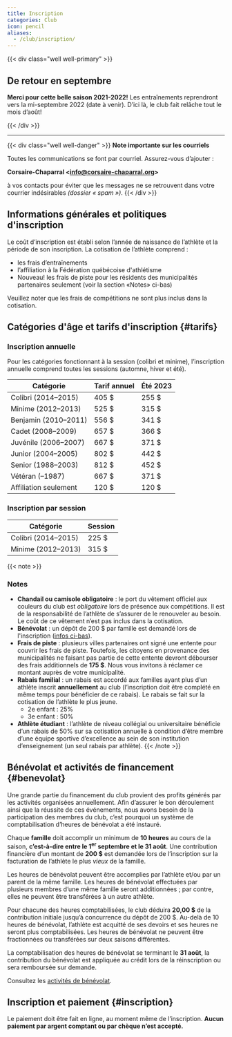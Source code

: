 ```yaml
---
title: Inscription
categories: Club
icon: pencil
aliases:
  - /club/inscription/
---
```


{{< div class="well well-primary" >}}

## De retour en septembre

**Merci pour cette belle saison 2021-2022!** Les entraînements reprendront vers la mi-septembre 2022 (date à venir). D’ici là, le club fait relâche tout le mois d’août!

{{< /div >}}

---

{{< div class="well well-danger" >}}
**<span class="icon icon-mail"></span> Note importante sur les courriels**

Toutes les communications se font par courriel. Assurez-vous d’ajouter :

**Corsaire-Chaparral \<info@corsaire-chaparral.org\>**

à vos contacts pour éviter que les messages ne se retrouvent dans votre courrier indésirables _(dossier « spam »)_.
{{< /div >}}

## Informations générales et politiques d'inscription

Le coût d’inscription est établi selon l’année de naissance de l’athlète et la période de son inscription.
La cotisation de l’athlète comprend :

- les frais d’entraînements
- l’affiliation à la Fédération québécoise d'athlétisme
- <span class="badge badge-tertiary">Nouveau!</span> les frais de piste pour les résidents des municipalités partenaires seulement (voir la section «Notes» ci-bas)

Veuillez noter que les frais de compétitions ne sont plus inclus dans la cotisation.

## Catégories d'âge et tarifs d'inscription {#tarifs}

### Inscription annuelle

Pour les catégories fonctionnant à la session (colibri et minime), l’inscription annuelle comprend toutes les sessions (automne, hiver et été).

| Catégorie             | Tarif annuel | Été 2023 |
|-----------------------|--------------|----------|
| Colibri (2014–2015)   | 405 $        | 255 $    |
| Minime (2012–2013)    | 525 $        | 315 $    |
| Benjamin (2010–2011)  | 556 $        | 341 $    |
| Cadet (2008–2009)     | 657 $        | 366 $    |
| Juvénile (2006–2007)  | 667 $        | 371 $    |
| Junior (2004–2005)    | 802 $        | 442 $    |
| Senior (1988–2003)    | 812 $        | 452 $    |
| Vétéran (–1987)       | 667 $        | 371 $    |
| Affiliation seulement | 120 $        | 120 $    |  

### Inscription par session

| Catégorie            | Session |
|----------------------|---------|
| Colibri (2014–2015)  | 225 $   |
| Minime (2012–2013)   | 315 $   |

{{< note >}}
### Notes

- **Chandail ou camisole obligatoire** : le port du vêtement officiel aux couleurs du club est _obligatoire_ lors de présence aux compétitions.  Il est de la responsabilité de l’athlète de s’assurer de le renouveler au besoin.  Le coût de ce vêtement n’est pas inclus dans la cotisation.
- **Bénévolat** : un dépôt de 200&nbsp;$ par famille est demandé lors de l'inscription ([infos ci-bas](#benevolat)).
- **Frais de piste** : plusieurs villes partenaires ont signé une entente pour couvrir les frais de piste. Toutefois, les citoyens en provenance des municipalités ne faisant pas partie de cette entente devront débourser des frais additionnels de **175 $**. Nous vous invitons à réclamer ce montant auprès de votre municipalité.
- **Rabais familial** : un rabais est accordé aux familles ayant plus d’un athlète inscrit **annuellement** au club (l’inscription doit être complété en même temps pour bénéficier de ce rabais). Le rabais se fait sur la cotisation de l’athlète le plus jeune.
  - 2e enfant : 25%
  - 3e enfant : 50%
- **Athlète étudiant** : l’athlète de niveau collégial ou universitaire bénéficie d’un rabais de 50% sur sa cotisation annuelle à condition d’être membre d’une équipe sportive d’excellence au sein de son institution d’enseignement (un seul rabais par athlète).
{{< /note >}}

## Bénévolat et activités de financement {#benevolat}

Une grande partie du financement du club provient des profits générés par les activités organisées annuellement. Afin d’assurer le bon déroulement ainsi que la réussite de ces événements, nous avons besoin de la participation des membres du club, c’est pourquoi un système de comptabilisation d’heures de bénévolat a été instauré.

Chaque **famille** doit accomplir un minimum de **10 heures** au cours de la saison, **c’est-à-dire entre le 1<sup>er</sup> septembre et le 31 août**.  Une contribution financière d’un montant de **200&nbsp;$** est demandée lors de l’inscription sur la facturation de l’athlète le plus _vieux_ de la famille.

Les heures de bénévolat peuvent être accomplies par l’athlète et/ou par un parent de la même famille. Les heures de bénévolat effectuées par plusieurs membres d’une même famille seront additionnées ; par contre, elles ne peuvent être transférées à un autre athlète.

Pour chacune des heures comptabilisées, le club déduira **20,00&nbsp;$** de la contribution initiale jusqu’à concurrence du dépôt de 200 $. Au-delà de 10 heures de bénévolat, l’athlète est acquitté de ses devoirs et ses heures ne seront plus comptabilisées. Les heures de bénévolat ne peuvent être fractionnées ou transférées sur deux saisons différentes.

La comptabilisation des heures de bénévolat se terminant le **31 août**, la contribution du bénévolat est appliquée au crédit lors de la réinscription ou sera remboursée sur demande.

Consultez les [activités de bénévolat](/club/benevolat/).


## Inscription et paiement {#inscription}

Le paiement doit être fait en ligne, au moment même de l’inscription. **Aucun paiement par argent comptant ou par chèque n’est accepté.**

<!--
<a class="btn btn-primary btn--block -lg" href="https://www.trackie.com/inscription/evenement/club-dathl-tisme-corsaire-chaparral/472493/">**Inscription 2021-2022** <span class="icon icon-pencil"></a>
-->
